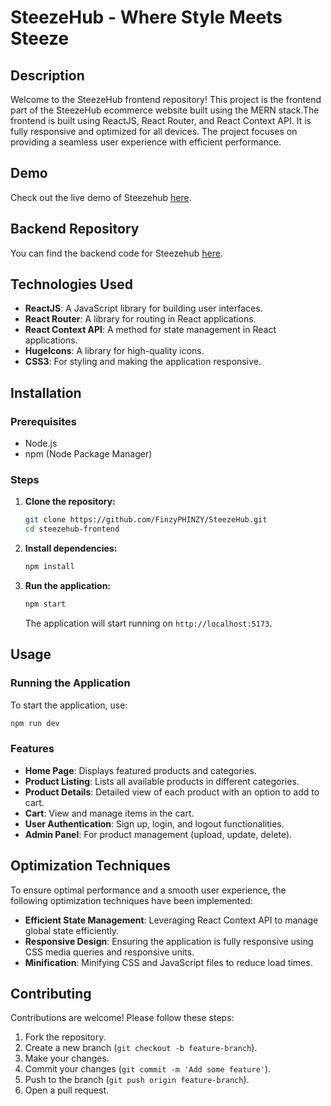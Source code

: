 # SteezeHub - Where Style Meets Steeze

## Description

Welcome to the SteezeHub frontend repository! This project is the frontend part of the SteezeHub ecommerce website built using the MERN stack.The frontend is built using ReactJS, React Router, and React Context API. It is fully responsive and optimized for all devices. The project focuses on providing a seamless user experience with efficient performance.

## Demo

Check out the live demo of Steezehub [here](https://finzyphinzy.github.io/SteezeHub/).

## Backend Repository

You can find the backend code for Steezehub [here](https://github.com/finzyphinzy/SteezeHub_Backend).

## Technologies Used

- **ReactJS**: A JavaScript library for building user interfaces.
- **React Router**: A library for routing in React applications.
- **React Context API**: A method for state management in React applications.
- **HugeIcons**: A library for high-quality icons.
- **CSS3**: For styling and making the application responsive.

## Installation

### Prerequisites

- Node.js
- npm (Node Package Manager)

### Steps

1. **Clone the repository:**

   ```bash
   git clone https://github.com/FinzyPHINZY/SteezeHub.git
   cd steezehub-frontend
   ```

2. **Install dependencies:**

   ```bash
   npm install
   ```

3. **Run the application:**

   ```bash
   npm start
   ```

   The application will start running on `http://localhost:5173`.

## Usage

### Running the Application

To start the application, use:

```bash
npm run dev
```

### Features

- **Home Page**: Displays featured products and categories.
- **Product Listing**: Lists all available products in different categories.
- **Product Details**: Detailed view of each product with an option to add to cart.
- **Cart**: View and manage items in the cart.
- **User Authentication**: Sign up, login, and logout functionalities.
- **Admin Panel**: For product management (upload, update, delete).

## Optimization Techniques

To ensure optimal performance and a smooth user experience, the following optimization techniques have been implemented:

- **Efficient State Management**: Leveraging React Context API to manage global state efficiently.
- **Responsive Design**: Ensuring the application is fully responsive using CSS media queries and responsive units.
- **Minification**: Minifying CSS and JavaScript files to reduce load times.

## Contributing

Contributions are welcome! Please follow these steps:

1. Fork the repository.
2. Create a new branch (`git checkout -b feature-branch`).
3. Make your changes.
4. Commit your changes (`git commit -m 'Add some feature'`).
5. Push to the branch (`git push origin feature-branch`).
6. Open a pull request.
